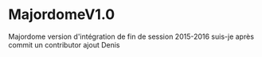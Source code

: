 # MajordomeV1.0
Majordome version d'intégration de fin de session 2015-2016
suis-je après commit un contributor
ajout Denis
